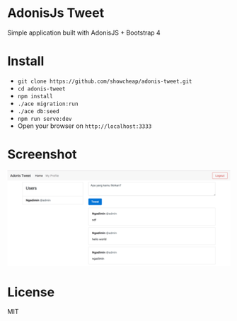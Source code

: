 # AdonisJs Tweet
Simple application built with AdonisJS + Bootstrap 4

# Install
* `git clone https://github.com/showcheap/adonis-tweet.git`
* `cd adonis-tweet`
* `npm install`
* `./ace migration:run`
* `./ace db:seed`
* `npm run serve:dev`
* Open your browser on `http://localhost:3333`

# Screenshot
![Screenshot](screenshot.png)

# License
MIT